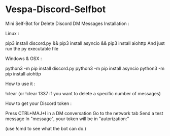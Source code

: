 # Vespa-Discord-Selfbot
Mini Self-Bot for Delete Discord DM Messages
Installation :

Linux :

pip3 install discord.py && pip3 install asyncio && pip3 install aiohttp
And just run the py executable file

Windows & OSX :

python3 -m pip install discord.py
python3 -m pip install asyncio
python3 -m pip install aiohttp

How to use it :

!clear (or !clear 1337 if you want to delete a specific number of messages)

How to get your Discord token :

Press CTRL+MAJ+I in a DM conversation
Go to the network tab
Send a test message
In "message", your token will be in "autorization:"

(use !cmd to see what the bot can do.)
